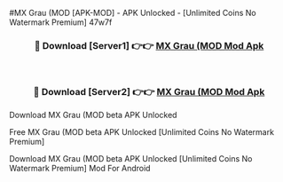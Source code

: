 #MX Grau (MOD [APK-MOD] - APK Unlocked - [Unlimited Coins No Watermark Premium] 47w7f



<div align="center">

<h3>🔴 Download [Server1] 👉👉 <a href="https://momento.my/?title=MX_Grau_(MOD">MX Grau (MOD Mod Apk</a></h3><br>

<h3>🔴 Download [Server2] 👉👉 <a href="https://momento.my/?title=MX_Grau_(MOD">MX Grau (MOD Mod Apk</a></h3>
</div>



Download MX Grau (MOD beta APK Unlocked

Free MX Grau (MOD beta APK Unlocked [Unlimited Coins No Watermark Premium]

Download MX Grau (MOD beta APK Unlocked [Unlimited Coins No Watermark Premium] Mod For Android
